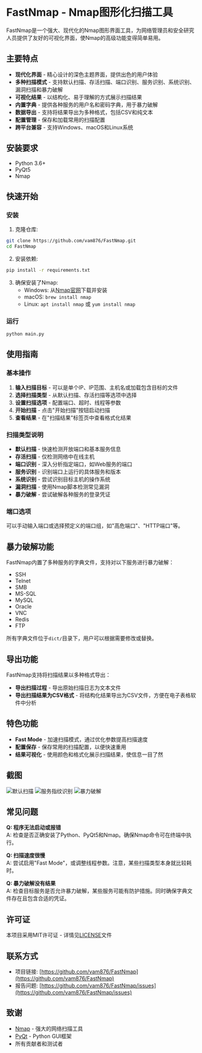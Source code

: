 # FastNmap - Nmap图形化扫描工具


FastNmap是一个强大、现代化的Nmap图形界面工具，为网络管理员和安全研究人员提供了友好的可视化界面，使Nmap的高级功能变得简单易用。

## 主要特点

- **现代化界面** - 精心设计的深色主题界面，提供出色的用户体验
- **多种扫描模式** - 支持默认扫描、存活扫描、端口识别、服务识别、系统识别、漏洞扫描和暴力破解
- **可视化结果** - 以结构化、易于理解的方式展示扫描结果
- **内置字典** - 提供各种服务的用户名和密码字典，用于暴力破解
- **数据导出** - 支持将结果导出为多种格式，包括CSV和纯文本
- **配置管理** - 保存和加载常用的扫描配置
- **跨平台兼容** - 支持Windows、macOS和Linux系统

## 安装要求

- Python 3.6+
- PyQt5
- Nmap 

## 快速开始

### 安装

1. 克隆仓库:

```bash
git clone https://github.com/vam876/FastNmap.git
cd FastNmap
```

2. 安装依赖:

```bash
pip install -r requirements.txt
```

3. 确保安装了Nmap:
   - Windows: 从[Nmap官网](https://nmap.org/download.html)下载并安装
   - macOS: `brew install nmap`
   - Linux: `apt install nmap` 或 `yum install nmap`

### 运行

```bash
python main.py
```

## 使用指南

### 基本操作

1. **输入扫描目标** - 可以是单个IP、IP范围、主机名或加载包含目标的文件
2. **选择扫描类型** - 从默认扫描、存活扫描等选项中选择
3. **设置扫描选项** - 配置端口、超时、线程等参数
4. **开始扫描** - 点击"开始扫描"按钮启动扫描
5. **查看结果** - 在"扫描结果"标签页中查看格式化结果

### 扫描类型说明

- **默认扫描** - 快速检测开放端口和基本服务信息
- **存活扫描** - 仅检测网络中在线主机
- **端口识别** - 深入分析指定端口，如Web服务的端口
- **服务识别** - 识别端口上运行的具体服务和版本
- **系统识别** - 尝试识别目标主机的操作系统
- **漏洞扫描** - 使用Nmap脚本检测常见漏洞
- **暴力破解** - 尝试破解各种服务的登录凭证

### 端口选项

可以手动输入端口或选择预定义的端口组，如"高危端口"、"HTTP端口"等。

## 暴力破解功能

FastNmap内置了多种服务的字典文件，支持对以下服务进行暴力破解：

- SSH
- Telnet
- SMB
- MS-SQL
- MySQL
- Oracle
- VNC
- Redis
- FTP

所有字典文件位于`dict/`目录下，用户可以根据需要修改或替换。

## 导出功能

FastNmap支持将扫描结果以多种格式导出：

- **导出扫描过程** - 导出原始扫描日志为文本文件
- **导出扫描结果为CSV格式** - 将结构化结果导出为CSV文件，方便在电子表格软件中分析

## 特色功能

- **Fast Mode** - 加速扫描模式，通过优化参数提高扫描速度
- **配置保存** - 保存常用的扫描配置，以便快速重用
- **结果可视化** - 使用颜色和格式化展示扫描结果，使信息一目了然

## 截图
![默认扫描](https://github.com/user-attachments/assets/33f7e516-8d6d-4a10-8e98-108f891fe157)
![服务指纹识别](https://github.com/user-attachments/assets/8a3b2441-a9f4-4734-ba7c-1cb010fcba77)
![暴力破解](https://github.com/user-attachments/assets/1d20b405-7e65-4736-8899-f58fe8ae24f0)

## 常见问题

**Q: 程序无法启动或报错**  
A: 检查是否正确安装了Python、PyQt5和Nmap。确保Nmap命令可在终端中执行。

**Q: 扫描速度很慢**  
A: 尝试启用"Fast Mode"，或调整线程参数。注意，某些扫描类型本身就比较耗时。

**Q: 暴力破解没有结果**  
A: 检查目标服务是否允许暴力破解，某些服务可能有防护措施。同时确保字典文件存在且包含合适的凭证。


## 许可证

本项目采用MIT许可证 - 详情见[LICENSE](LICENSE)文件

## 联系方式

- 项目链接: [https://github.com/vam876/FastNmap](https://github.com/vam876/FastNmap)
- 报告问题: [https://github.com/vam876/FastNmap/issues](https://github.com/vam876/FastNmap/issues)

## 致谢

- [Nmap](https://nmap.org/) - 强大的网络扫描工具
- [PyQt](https://riverbankcomputing.com/software/pyqt/intro) - Python GUI框架
- 所有贡献者和测试者
